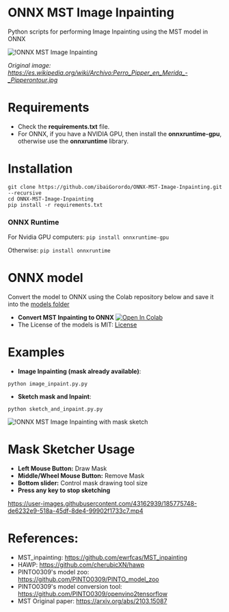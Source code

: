 # ONNX MST Image Inpainting
Python scripts for performing Image Inpainting using the MST model in ONNX

![!ONNX MST Image Inpainting](https://github.com/ibaiGorordo/ONNX-MST-Image-Inpainting/blob/main/doc/img/inpainted.png)

*Original image: https://es.wikipedia.org/wiki/Archivo:Perro_Pipper_en_Merida_-_Pipperontour.jpg*

# Requirements

 * Check the **requirements.txt** file. 
 * For ONNX, if you have a NVIDIA GPU, then install the **onnxruntime-gpu**, otherwise use the **onnxruntime** library.
 
# Installation
```
git clone https://github.com/ibaiGorordo/ONNX-MST-Image-Inpainting.git --recursive
cd ONNX-MST-Image-Inpainting
pip install -r requirements.txt
```
### ONNX Runtime
For Nvidia GPU computers:
`pip install onnxruntime-gpu`

Otherwise:
`pip install onnxruntime`

# ONNX model 
Convert the model to ONNX using the Colab repository below and save it into the [models folder](https://github.com/ibaiGorordo/ONNX-MST-Image-Inpainting/tree/main/models)
- **Convert MST Inpainting to ONNX** [![Open In Colab](https://colab.research.google.com/assets/colab-badge.svg)](https://colab.research.google.com/drive/1Nm2Ci423z6jd7XHoh8BTE6rQbTCdJRnU?usp=sharing)
- The License of the models is MIT: [License](https://github.com/ewrfcas/MST_inpainting/blob/main/LICENSE)

# Examples

 * **Image Inpainting (mask already available)**:
 ```
 python image_inpaint.py.py
 ```

   * **Sketch mask and Inpaint**:
 ```
 python sketch_and_inpaint.py.py
 ``` 
![!ONNX MST Image Inpainting with mask sketch](https://github.com/ibaiGorordo/ONNX-MST-Image-Inpainting/blob/main/doc/img/inpaint_image.gif)

# Mask Sketcher Usage
- **Left Mouse Button:** Draw Mask
- **Middle/Wheel Mouse Button:** Remove Mask
- **Bottom slider:** Control mask drawing tool size
- **Press any key to stop sketching**

 https://user-images.githubusercontent.com/43162939/185775748-de6232e9-518a-45df-8de4-99902f1733c7.mp4
  
# References:
* MST_inpainting: https://github.com/ewrfcas/MST_inpainting
* HAWP: https://github.com/cherubicXN/hawp
* PINTO0309's model zoo: https://github.com/PINTO0309/PINTO_model_zoo
* PINTO0309's model conversion tool: https://github.com/PINTO0309/openvino2tensorflow
* MST Original paper: https://arxiv.org/abs/2103.15087




